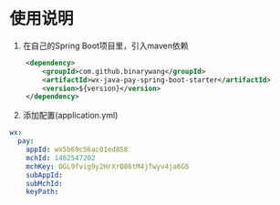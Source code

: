 # 使用说明
1. 在自己的Spring Boot项目里，引入maven依赖
```xml
    <dependency>
        <groupId>com.github.binarywang</groupId>
        <artifactId>wx-java-pay-spring-boot-starter</artifactId>
        <version>${version}</version>
    </dependency>
 ```
2. 添加配置(application.yml)
```yml
wx:
  pay:
    appId: wx5b69c56ac01ed858
    mchId: 1462547202
    mchKey: OGL9fvig9y2HrXrQ86tM4jTwyv4ja6G5
    subAppId:
    subMchId:
    keyPath:
```







